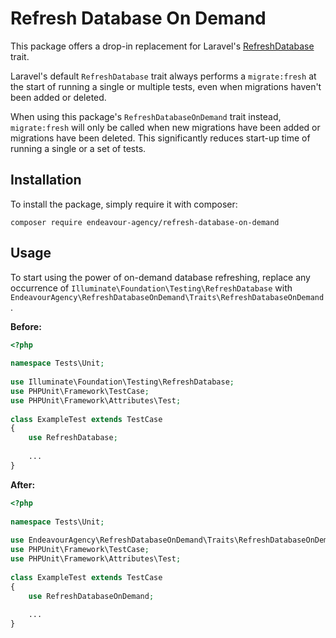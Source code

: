 # Refresh Database On Demand
This package offers a drop-in replacement for Laravel's [RefreshDatabase](https://laravel.com/docs/11.x/database-testing#resetting-the-database-after-each-test) trait.

Laravel's default `RefreshDatabase` trait always performs a `migrate:fresh` at the start of running a single or multiple tests, even when migrations haven't been added or deleted.

When using this package's `RefreshDatabaseOnDemand` trait instead, `migrate:fresh` will only be called when new migrations have been added or migrations have been deleted. This significantly reduces start-up time of running a single or a set of tests.

## Installation
To install the package, simply require it with composer:
```shell
composer require endeavour-agency/refresh-database-on-demand
```

## Usage
To start using the power of on-demand database refreshing, replace any occurrence of `Illuminate\Foundation\Testing\RefreshDatabase` with `EndeavourAgency\RefreshDatabaseOnDemand\Traits\RefreshDatabaseOnDemand`.


**Before:**

```php
<?php
 
namespace Tests\Unit;
 
use Illuminate\Foundation\Testing\RefreshDatabase;
use PHPUnit\Framework\TestCase;
use PHPUnit\Framework\Attributes\Test;
 
class ExampleTest extends TestCase
{
    use RefreshDatabase;
    
    ...
}
```

**After:**

```php
<?php
 
namespace Tests\Unit;
 
use EndeavourAgency\RefreshDatabaseOnDemand\Traits\RefreshDatabaseOnDemand;
use PHPUnit\Framework\TestCase;
use PHPUnit\Framework\Attributes\Test;
 
class ExampleTest extends TestCase
{
    use RefreshDatabaseOnDemand;
    
    ...
}
```

